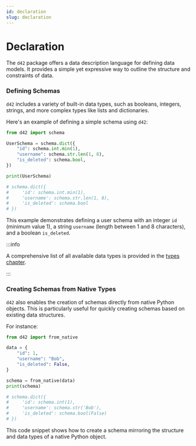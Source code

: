```yaml
---
id: declaration
slug: declaration
---
```

# Declaration

The `d42` package offers a data description language for defining data models. It provides a simple yet expressive way to outline the structure and constraints of data.

### Defining Schemas

`d42` includes a variety of built-in data types, such as booleans, integers, strings, and more complex types like lists and dictionaries.

Here's an example of defining a simple schema using `d42`:

```python
from d42 import schema

UserSchema = schema.dict({
    "id": schema.int.min(1),
    "username": schema.str.len(1, 8),
    "is_deleted": schema.bool,
})

print(UserSchema)

# schema.dict({
#     'id': schema.int.min(1),
#     'username': schema.str.len(1, 8),
#     'is_deleted': schema.bool
# })
```

This example demonstrates defining a user schema with an integer `id` (minimum value 1), a string `username` (length between 1 and 8 characters), and a boolean `is_deleted`.

:::info

A comprehensive list of all available data types is provided in the [types chapter](/docs/types).

:::

### Creating Schemas from Native Types

`d42` also enables the creation of schemas directly from native Python objects. This is particularly useful for quickly creating schemas based on existing data structures.

For instance:

```python
from d42 import from_native

data = {
    "id": 1,
    "username": "Bob",
    "is_deleted": False,
}

schema = from_native(data)
print(schema)

# schema.dict({
#     'id': schema.int(1),
#     'username': schema.str('Bob'),
#     'is_deleted': schema.bool(False)
# })
```

This code snippet shows how to create a schema mirroring the structure and data types of a native Python object.

